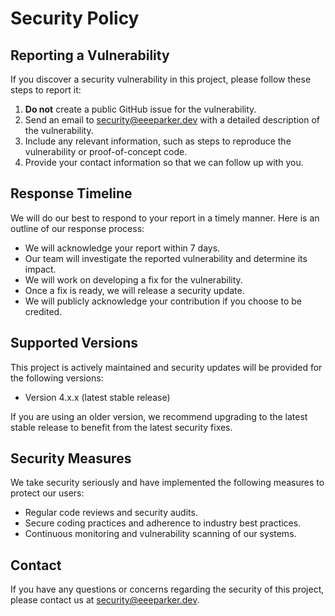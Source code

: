 # Security Policy

## Reporting a Vulnerability

If you discover a security vulnerability in this project, please follow these steps to report it:

1. **Do not** create a public GitHub issue for the vulnerability.
2. Send an email to [security@eeeparker.dev](mailto:security@eeeparker.dev) with a detailed description of the vulnerability.
3. Include any relevant information, such as steps to reproduce the vulnerability or proof-of-concept code.
4. Provide your contact information so that we can follow up with you.

## Response Timeline

We will do our best to respond to your report in a timely manner. Here is an outline of our response process:

- We will acknowledge your report within 7 days.
- Our team will investigate the reported vulnerability and determine its impact.
- We will work on developing a fix for the vulnerability.
- Once a fix is ready, we will release a security update.
- We will publicly acknowledge your contribution if you choose to be credited.

## Supported Versions

This project is actively maintained and security updates will be provided for the following versions:

- Version 4.x.x (latest stable release)

If you are using an older version, we recommend upgrading to the latest stable release to benefit from the latest security fixes.

## Security Measures

We take security seriously and have implemented the following measures to protect our users:

- Regular code reviews and security audits.
- Secure coding practices and adherence to industry best practices.
- Continuous monitoring and vulnerability scanning of our systems.

## Contact

If you have any questions or concerns regarding the security of this project, please contact us at [security@eeeparker.dev](mailto:security@eeparker.dev).
